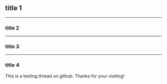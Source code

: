 ## title 1

---------------------------------------

### title 2
---------------------------------------


### title 3

--------------------------------------------

### title 4

This is a testing thread on github. Thanks for your visiting!

